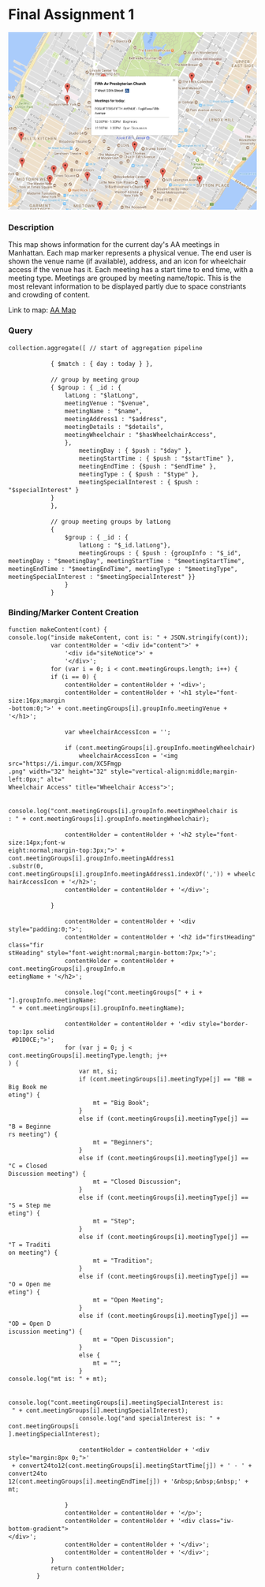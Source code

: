 # Final Assignment 1

![alt text](https://raw.githubusercontent.com/noalarms/data-structures/master/final1/map1.png "AA map")

### Description
This map shows information for the current day's AA meetings in Manhattan.  Each map marker represents a physical venue. The end user is shown the venue name (if available), address, and an icon for wheelchair access if the venue has it.  Each meeting has a start time to end time, with a meeting type. Meetings are grouped by meeting name/topic. This is the most relevant information to be displayed partly due to space constriants and crowding of content.  

Link to map: [AA Map](http://ec2-54-165-90-63.compute-1.amazonaws.com:3000/aa)

### Query
	collection.aggregate([ // start of aggregation pipeline
	        
	            { $match : { day : today } },

	            // group by meeting group
	            { $group : { _id : {
	                latLong : "$latLong",
	                meetingVenue : "$venue",
	                meetingName : "$name",
	                meetingAddress1 : "$address",
	                meetingDetails : "$details",
	                meetingWheelchair : "$hasWheelchairAccess",
	                },
	                    meetingDay : { $push : "$day" },
	                    meetingStartTime : { $push : "$startTime" },
	                    meetingEndTime : {$push : "$endTime" }, 
	                    meetingType : { $push : "$type" },
	                    meetingSpecialInterest : { $push : "$specialInterest" }
	            }
	            },
	            
	            // group meeting groups by latLong
	            {
	                $group : { _id : { 
	                    latLong : "$_id.latLong"},
	                    meetingGroups : { $push : {groupInfo : "$_id", meetingDay : "$meetingDay", meetingStartTime : "$meetingStartTime", 
	meetingEndTime : "$meetingEndTime", meetingType : "$meetingType", meetingSpecialInterest : "$meetingSpecialInterest" }}
	                }
	            }

### Binding/Marker Content Creation

	function makeContent(cont) {
	console.log("inside makeContent, cont is: " + JSON.stringify(cont));
	            var contentHolder = '<div id="content">' +
	                '<div id="siteNotice">' +
	                '</div>';
	            for (var i = 0; i < cont.meetingGroups.length; i++) {
	            if (i == 0) {
	                contentHolder = contentHolder + '<div>';
	                contentHolder = contentHolder + '<h1 style="font-size:16px;margin
	-bottom:0;">' + cont.meetingGroups[i].groupInfo.meetingVenue + '</h1>';
	                
	                var wheelchairAccessIcon = '';
	                
	                if (cont.meetingGroups[i].groupInfo.meetingWheelchair)
	                    wheelchairAccessIcon = '<img src="https://i.imgur.com/XC5Fmgp
	.png" width="32" height="32" style="vertical-align:middle;margin-left:0px;" alt="
	Wheelchair Access" title="Wheelchair Access">';
	                    
	                console.log("cont.meetingGroups[i].groupInfo.meetingWheelchair is
	: " + cont.meetingGroups[i].groupInfo.meetingWheelchair);
	                
	                contentHolder = contentHolder + '<h2 style="font-size:14px;font-w
	eight:normal;margin-top:3px;">' + cont.meetingGroups[i].groupInfo.meetingAddress1
	.substr(0, cont.meetingGroups[i].groupInfo.meetingAddress1.indexOf(',')) + wheelc
	hairAccessIcon + '</h2>';
	                contentHolder = contentHolder + '</div>';
	           
	            }

	                contentHolder = contentHolder + '<div style="padding:0;">';
	                contentHolder = contentHolder + '<h2 id="firstHeading" class="fir
	stHeading" style="font-weight:normal;margin-bottom:7px;">';
	                contentHolder = contentHolder + cont.meetingGroups[i].groupInfo.m
	eetingName + '</h2>';
	                
	                console.log("cont.meetingGroups[" + i + "].groupInfo.meetingName:
	 " + cont.meetingGroups[i].groupInfo.meetingName);
	                
	                contentHolder = contentHolder + '<div style="border-top:1px solid
	 #D1D0CE;">';
	                for (var j = 0; j < cont.meetingGroups[i].meetingType.length; j++
	) {
	                    var mt, si;
	                    if (cont.meetingGroups[i].meetingType[j] == "BB = Big Book me
	eting") {
	                        mt = "Big Book";
	                    }
	                    else if (cont.meetingGroups[i].meetingType[j] == "B = Beginne
	rs meeting") {
	                        mt = "Beginners";
	                    }
	                    else if (cont.meetingGroups[i].meetingType[j] == "C = Closed 
	Discussion meeting") {
	                        mt = "Closed Discussion";
	                    }
	                    else if (cont.meetingGroups[i].meetingType[j] == "S = Step me
	eting") {
	                        mt = "Step";
	                    }
	                    else if (cont.meetingGroups[i].meetingType[j] == "T = Traditi
	on meeting") {
	                        mt = "Tradition";
	                    }
	                    else if (cont.meetingGroups[i].meetingType[j] == "O = Open me
	eting") {
	                        mt = "Open Meeting";
	                    }
	                    else if (cont.meetingGroups[i].meetingType[j] == "OD = Open D
	iscussion meeting") {
	                        mt = "Open Discussion";
	                    }
	                    else {
	                        mt = "";
	                    }
	console.log("mt is: " + mt);
	                    
	                    console.log("cont.meetingGroups[i].meetingSpecialInterest is:
	 " + cont.meetingGroups[i].meetingSpecialInterest);
	                    console.log("and specialInterest is: " + cont.meetingGroups[i
	].meetingSpecialInterest);
	                        
	                    contentHolder = contentHolder + '<div style="margin:8px 0;">'
	 + convert24to12(cont.meetingGroups[i].meetingStartTime[j]) + ' - ' + convert24to
	12(cont.meetingGroups[i].meetingEndTime[j]) + '&nbsp;&nbsp;&nbsp;' + mt;
	                    
	                }
	                contentHolder = contentHolder + '</p>';
	                contentHolder = contentHolder + '<div class="iw-bottom-gradient">
	</div>';
	                contentHolder = contentHolder + '</div>';
	                contentHolder = contentHolder + '</div>';
	            }
	            return contentHolder;
	        }